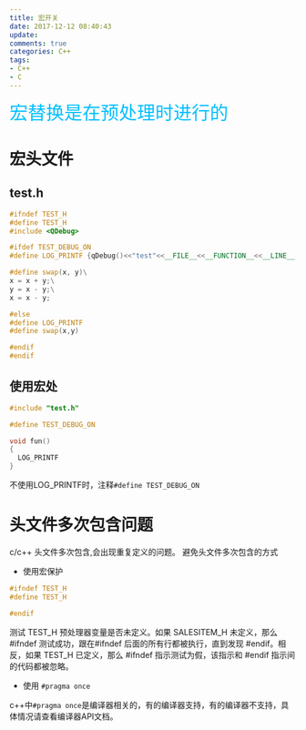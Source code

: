 ```yaml
---
title: 宏开关
date: 2017-12-12 08:40:43
update:
comments: true
categories: C++
tags:
- C++
- C
---
```

<font color=#00bfff size=6 face="黑体">宏替换是在预处理时进行的</font>

# 宏头文件
##  test.h
```c++
#ifndef TEST_H
#define TEST_H
#include <QDebug>

#ifdef TEST_DEBUG_ON
#define LOG_PRINTF {qDebug()<<"test"<<__FILE__<<__FUNCTION__<<__LINE__;}

#define swap(x, y)\
x = x + y;\
y = x - y;\
x = x - y;

#else
#define LOG_PRINTF
#define swap(x,y)

#endif
#endif
```

## 使用宏处

```c++
#include "test.h"

#define TEST_DEBUG_ON

void fun()
{
  LOG_PRINTF
}
```
不使用LOG_PRINTF时，注释`#define TEST_DEBUG_ON`


# 头文件多次包含问题
c/c++ 头文件多次包含,会出现重复定义的问题。
避免头文件多次包含的方式

- 使用宏保护
```c++
#ifndef TEST_H
#define TEST_H

#endif
```
测试 TEST_H 预处理器变量是否未定义。如果 SALESITEM_H 未定义，那么 #ifndef 测试成功，跟在#ifndef 后面的所有行都被执行，直到发现 #endif。相反，如果 TEST_H 已定义，那么 #ifndef 指示测试为假，该指示和 #endif 指示间的代码都被忽略。

- 使用 `#pragma once`

c++中`#pragma once`是编译器相关的，有的编译器支持，有的编译器不支持，具体情况请查看编译器API文档。
